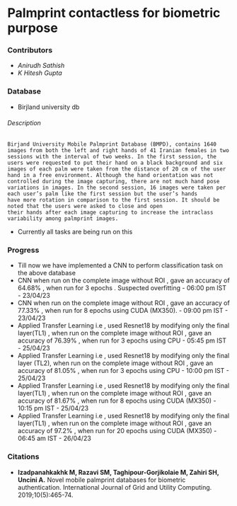 # Palmprint contactless for biometric purpose 


### Contributors 
- _Anirudh Sathish_ 
- _K Hitesh Gupta_

### Database 
- Birjland university db
###### Description 
```
Birjand University Mobile Palmprint Database (BMPD), contains 1640 images from both the left and right hands of 41 Iranian females in two sessions with the interval of two weeks. In the first session, the users were requested to put their hand on a black background and six images of each palm were taken from the distance of 20 cm of the user hand in a free environment. Although the hand orientation was not controlled during the image capturing, there are not much hand pose variations in images. In the second session, 16 images were taken per each user’s palm like the first session but the user’s hands
have more rotation in comparison to the first session. It should be noted that the users were asked to close and open
their hands after each image capturing to increase the intraclass variability among palmprint images.
```
- Currently all tasks are being run on this 

### Progress 
- Till now we have implemented a CNN to perform classification task on the above database
- CNN when run on the complete image without ROI , gave an accuracy of 64.68% , when run for 3 epochs . Suspected overfitting - 06:00 pm IST - 23/04/23
- CNN when run on the complete image without ROI , gave an accuracy of 77.33% , when run for 8 epochs using CUDA (MX350). - 09:00 pm IST - 23/04/23
- Applied Transfer Learning i.e , used Resnet18 by modifying only the final layer(TL1) , when run on the complete image without ROI , gave an accuracy of 76.39% , when run for 3 epochs using CPU - 05:45 pm IST - 25/04/23
- Applied Transfer Learning i.e , used Resnet18 by modifying only the final layer (TL2), when run on the complete image without ROI , gave an accuracy of 81.05% , when run for 3 epochs using CPU - 10:00 pm IST - 25/04/23
- Applied Transfer Learning i.e , used Resnet18 by modifying only the final layer(TL1) , when run on the complete image without ROI , gave an accuracy of 81.67% , when run for 8 epochs using CUDA (MX350) - 10:15 pm IST - 25/04/23
- Applied Transfer Learning i.e , used Resnet18 by modifying only the final layer(TL1) , when run on the complete image without ROI , gave an accuracy of 97.2% , when run for 20 epochs using CUDA (MX350) - 06:45 am IST - 26/04/23


### Citations 
- **Izadpanahkakhk M, Razavi SM, Taghipour-Gorjikolaie M, Zahiri SH, Uncini A.** Novel mobile palmprint databases for biometric authentication. International Journal of Grid and Utility Computing. 2019;10(5):465-74.